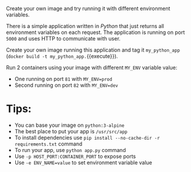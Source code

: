 Create your own image and try running it with different environment variables.

There is a simple application written in *Python* that just returns all environment variables on each request.
The application is running on port `5000` and uses HTTP to communicate with user.

Create your own image running this application and tag it `my_python_app` (`docker build -t my_python_app.`{{execute}}).

Run 2 containers using your image with different `MY_ENV` variable value:
* One running on port `81` with `MY_ENV=prod`
* Second running on port `82` with `MY_ENV=dev`

# Tips:
* You can base your image on `python:3-alpine`
* The best place to put your app is `/usr/src/app`
* To install dependencies use `pip install --no-cache-dir -r requirements.txt` command
* To run your app, use `python app.py` command
* Use `-p HOST_PORT:CONTAINER_PORT` to expose ports
* Use `-e ENV_NAME=value` to set environment variable value 

